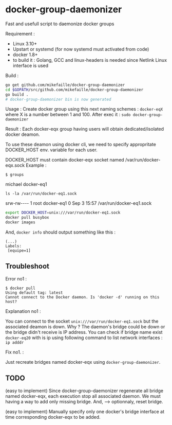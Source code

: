 # docker-group-daemonizer
Fast and usefull script to daemonize docker groups

Requirement : 
- Linux 3.10+
- Upstart or systemd (for now systemd must activated from code)
- docker 1.8+
- to build it : Golang, GCC and linux-headers is needed since Netlink Linux interface is used


Build : 
  
  ```bash
  go get github.com/mikefaille/docker-group-daemonizer
  cd $GOPATH/src/github.com/mikefaille/docker-group-daemonizer
  go build .
  # docker-group-daemonizer bin is now generated
  ```

Usage : 
  Create docker group using this next naming schemes : `docker-eqX`
  where X is a number between 1 and 100. After exec it : `sudo docker-group-daemonizer`
 
Result : 
Each docker-eqx group having users will obtain dedicated/isolated docker deamon.

To use these deamon using docker cli, we need to specify appropritate DOCKER_HOST env. variable for each user.

DOCKER_HOST must contain docker-eqx socket named /var/run/docker-eqx.sock
Example : 

`$ groups`

michael docker-eq1

`ls -la /var/run/docker-eq1.sock`

srw-rw---- 1 root docker-eq1 0 Sep  3 15:57 /var/run/docker-eq1.sock

```bash
export DOCKER_HOST=unix:///var/run/docker-eq1.sock
docker pull busybox
docker images
```

And, `docker info` should output something like this : 
```
(...)
Labels:
 [equipe=1]
```

## Troubleshoot

Error no1 : 

```
$ docker pull 
Using default tag: latest
Cannot connect to the Docker daemon. Is 'docker -d' running on this host?
```

Explanation no1 :

You can connect to the socket `unix:///var/run/docker-eq1.sock` but the associated deamon is down. Why ? The daemon's bridge could be down or the bridge didn't receive is IP address. You can check if bridge name exist `docker-eq20` with is ip using following command to list network interfaces : `ip adddr`

Fix no1. :

Just recreate bridges named docker-eqx using `docker-group-daemonizer`.


## TODO

(easy to implement) Since docker-group-daemonizer regenerate all bridge named docker-eqx, each execution stop all associated daemon. We must having a way to add only missing bridge. And, --> optionnaly, reset bridge. 

(easy to implement) Manually specify only one docker's bridge interface at time corresponding docker-eqx to be added.

